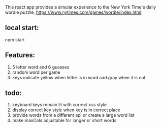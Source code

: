 This react app provides a simular experience to the New York Time's daily wordle puzzle, https://www.nytimes.com/games/wordle/index.html.

## local start:
npm start

## Features:
1. 5 letter word and 6 guesses
2. random word per game
3. keys indicate yellow when letter is in word and gray when it is not

## todo:
1. keyboard keys remain lit with correct css style
2. display correct key style when key is in correct place
3. provide words from a different api or create a large word list
4. make maxCols adjustable for longer or short words